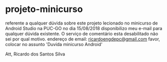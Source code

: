 # projeto-minicurso

referente a qualquer dúvida sobre este projeto lecionado no minicurso de Android Studio na PUC-GO no dia 15/08/2018
disponibilizo meu e-mail para qualquer dúvida existente. O serviço de comentário esta desabilitado não sei por qual motivo. 
endereço de email: ricardoengdepc@gmail.com 
favor, colocar no assunto 'Duvida minicurso Android' 

Att,
Ricardo dos Santos Silva
